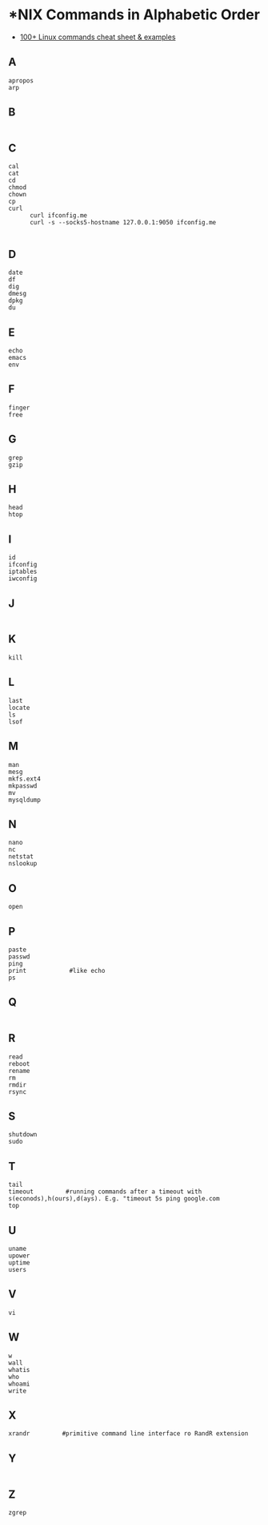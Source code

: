 # *NIX Commands in Alphabetic Order

- [100+ Linux commands cheat sheet & examples](https://www.golinuxcloud.com/linux-commands-cheat-sheet/)

## A
````
apropos
arp
````
## B
````
````
## C
````
cal
cat
cd
chmod
chown
cp
curl
      curl ifconfig.me
      curl -s --socks5-hostname 127.0.0.1:9050 ifconfig.me
      
````
## D
````
date
df
dig
dmesg
dpkg
du
````
## E
````
echo
emacs
env
````
## F
````
finger
free
````
## G
````
grep
gzip
````
## H
````
head
htop
````
## I
````
id
ifconfig
iptables
iwconfig
````
## J
````
````
## K
````
kill
````
## L
````
last
locate
ls
lsof
````
## M
````
man
mesg
mkfs.ext4
mkpasswd
mv
mysqldump
````
## N
````
nano
nc
netstat
nslookup
````
## O
````
open
````
## P
````
paste
passwd
ping
print            #like echo
ps
````
## Q
````
````
## R
````
read
reboot
rename
rm
rmdir
rsync
````
## S
````
shutdown
sudo
````
## T
````
tail
timeout         #running commands after a timeout with s(econods),h(ours),d(ays). E.g. "timeout 5s ping google.com
top
````
## U
````
uname
upower
uptime
users
````
## V
````
vi
````
## W
````
w
wall
whatis
who
whoami
write
````
## X
````
xrandr         #primitive command line interface ro RandR extension
````
## Y
````
````
## Z
````
zgrep
````
